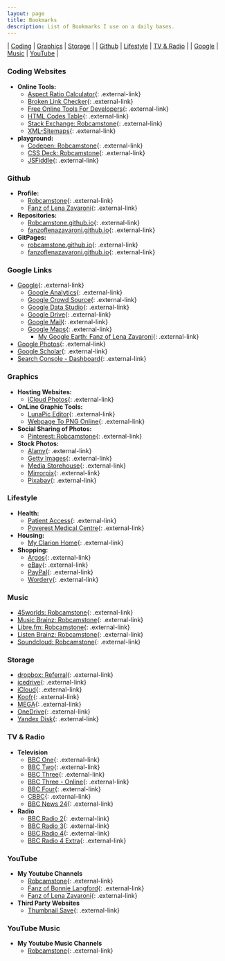 ```yaml
---
layout: page
title: Bookmarks
description: List of Bookmarks I use on a daily bases.
---
```


| [Coding](#coding-websites) | [Graphics](#graphics) | [Storage](#storage) |
| [Github](#github) | [Lifestyle](#lifestyle) | [TV&nbsp;&&nbsp;Radio](#tv--radio) |
| [Google](#google-links) | [Music](#music) | [YouTube](#youtube) |

### Coding Websites
* **Online Tools:**
   * [Aspect Ratio Calculator](https://calculateaspectratio.com){: .external-link}
   * [Broken Link Checker](http://www.brokenlinkcheck.com){: .external-link}
   * [Free Online Tools For Developers](https://www.freeformatter.com){: .external-link}
   * [HTML Codes Table](https://www.ascii.cl/htmlcodes.htm){: .external-link}
   * [Stack Exchange: Robcamstone](https://stackexchange.com/users/11999151/robcamstone){: .external-link}
   * [XML-Sitemaps](https://www.xml-sitemaps.com){: .external-link}
* **playground:**
   * [Codepen: Robcamstone](https://codepen.io/Robcamstone){: .external-link}
   * [CSS Deck: Robcamstone](http://cssdeck.com/user/Robcamstone){: .external-link}
   * [JSFiddle](https://jsfiddle.net){: .external-link}

### Github
* **Profile:**
   * [Robcamstone](https://github.com/Robcamstone){: .external-link}
   * [Fanz of Lena Zavaroni](https://github.com/fanzoflenazavaroni){: .external-link}
* **Repositories:**
   * [Robcamstone.github.io](https://github.com/Robcamstone/Robcamstone.github.io){: .external-link}
   * [fanzoflenazavaroni.github.io](https://github.com/fanzoflenazavaroni/fanzoflenazavaroni.github.io){: .external-link}
* **GitPages:**
   * [robcamstone.github.io](https://robcamstone.github.io){: .external-link}
   * [fanzoflenazavaroni.github.io](https://fanzoflenazavaroni.github.io){: .external-link}

### Google Links
* [Google](https://www.google.com/?gfe_rd=cr&dcr=0&ei=bzHaWeOpIsmT8QfX1I2wDQ&gws_rd=cr&fg=1){: .external-link}
   * [Google Analytics](https://analytics.google.com){: .external-link}
   * [Google Crowd Source](https://crowdsource.google.com/home){: .external-link}
   * [Google Data Studio](https://datastudio.google.com/){: .external-link}
   * [Google Drive](https://drive.google.com/drive){: .external-link}
   * [Google Mail](http://gmail.com){: .external-link}
   * [Google Maps](https://www.google.co.uk/maps){: .external-link}
      * [My Google Earth: Fanz of Lena Zavaroni](https://earth.google.com/earth/d/1aPUrdPvdWzzY9P8_ZEbHlEHSzgUug-Dy?usp=sharing){: .external-link}
* [Google Photos](https://photos.google.com){: .external-link}
* [Google Scholar](https://scholar.google.com){: .external-link}
* [Search Console - Dashboard](https://www.google.com/webmasters/tools/dashboard?hl=en&authuser=0&siteUrl=https://fanzoflenazavaroni.github.io){: .external-link}

### Graphics
* **Hosting Websites:**
   * [iCloud Photos](https://www.icloud.com#photos){: .external-link}
* **OnLine Graphic Tools:**
   * [LunaPic Editor](https://www169.lunapic.com/edito){: .external-link}
   * [Webpage To PNG Online](http://www.pdfconvertonline.com/webpage-to-png-online.html){: .external-link}
* **Social Sharing of Photos:**
   * [Pinterest: Robcamstone](https://www.pinterest.co.uk/robcamstone/){: .external-link}
* **Stock Photos:**
   * [Alamy](http://www.alamy.com){: .external-link}
   * [Getty Images](http://www.gettyimages.co.uk){: .external-link}
   * [Media Storehouse](https://www.mediastorehouse.com/){: .external-link}
   * [Mirrorpix](https://www.mirrorpix.com){: .external-link}
   * [Pixabay](https://pixabay.com/en/users/Robcamstone-8863342){: .external-link}

### Lifestyle
* **Health:**
   * [Patient Access](https://www.patientaccess.com){: .external-link}
   * [Poverest Medical Centre](http://www.poverestmedicalcentre.co.uk){: .external-link}
* **Housing:**
   * [My Clarion Home](https://www.myclarionhousing.com/){: .external-link}
* **Shopping:**
   * [Argos](http://www.argos.co.uk){: .external-link}
   * [eBay](http://ebay.co.uk){: .external-link}
   * [PayPal](http://paypal.co.uk){: .external-link}
   * [Wordery](https://wordery.com){: .external-link}

### Music
   * [45worlds: Robcamstone](https://www.45worlds.com/m/robcamstone){: .external-link}
   * [Music Brainz: Robcamstone](https://musicbrainz.org/user/Robcamstone){: .external-link}
   * [Libre.fm: Robcamstone](https://libre.fm/user/Robcamstone){: .external-link}
   * [Listen Brainz: Robcamstone](https://listenbrainz.org/user/Robcamstone){: .external-link}
   * [Soundcloud: Robcamstone](https://soundcloud.com/robcamstone){: .external-link}

### Storage
   * [dropbox: Referral](https://www.dropbox.com/referrals/AABe5mRTo8zi2WfKRmHfekQbHu4-_jmdTvo?src=global9){: .external-link}
   * [icedrive](https://icedrive.net/){: .external-link}
   * [iCloud](https://www.icloud.com){: .external-link}
   * [Koofr](https://app.koofr.net/){: .external-link}
   * [MEGA](https://mega.nz){: .external-link}
   * [OneDrive](http://onedrive.live.com){: .external-link}
   * [Yandex Disk](https://disk.yandex.com/client/disk){: .external-link}

### TV & Radio
* **Television**
   * [BBC One](https://www.bbc.co.uk/schedules/p00fzl6p){: .external-link}
   * [BBC Two](https://www.bbc.co.uk/schedules/p00fzl97){: .external-link}
   * [BBC Three](https://www.bbc.co.uk/schedules/p00fzl95){: .external-link}
   * [BBC Three - Online](https://www.bbc.co.uk/bbcthree){: .external-link}
   * [BBC Four](https://www.bbc.co.uk/schedules/p00fzl6b){: .external-link}
   * [CBBC](https://www.bbc.co.uk/schedules/p00fzl9r){: .external-link}
   * [BBC News 24](https://www.bbc.co.uk/schedules/p00fzl6g){: .external-link}
* **Radio**
   * [BBC Radio 2](https://www.bbc.co.uk/schedules/p00fzl8v){: .external-link}
   * [BBC Radio 3](https://www.bbc.co.uk/schedules/p00fzl8t){: .external-link}
   * [BBC Radio 4](https://www.bbc.co.uk/schedules/p00fzl7j){: .external-link}
   * [BBC Radio 4 Extra](https://www.bbc.co.uk/schedules/p00fzl7l){: .external-link}

### YouTube
* **My Youtube Channels**
   * [Robcamstone](https://www.youtube.com/channel/UCxGas6kcIvNZVIpZfTPKLug){: .external-link}
   * [Fanz of Bonnie Langford](https://www.youtube.com/channel/UCOkMlk-r6RflBEMiEW8Xyqg){: .external-link}
   * [Fanz of Lena Zavaroni](https://www.youtube.com/channel/UCTcpqllbI3ir8AlUT3RnO_g){: .external-link}
* **Third Party Websites**
   * [Thumbnail Save](http://thumbnailsave.com){: .external-link}

### YouTube Music
* **My Youtube Music Channels**
   * [Robcamstone](https://music.youtube.com/channel/UCxGas6kcIvNZVIpZfTPKLug){: .external-link}
